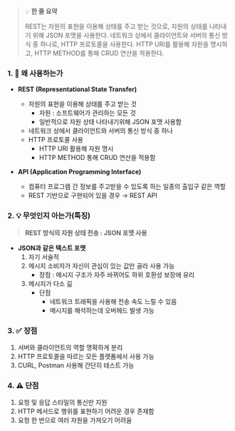 > 💡 **한 줄 요약**
>
> REST는 자원의 표현을 이용해 상태를 주고 받는 것으로, 자원의 상태를 나타내기 위해 JSON 포맷을 사용한다. 네트워크 상에서 클라이언트와 서버의 통신 방식 중 하나로, HTTP 프로토콜을 사용한다. HTTP URI를 활용해 자원을 명시하고, HTTP METHOD를 통해 CRUD 연산을 적용한다.

### 1. 🤔 왜 사용하는가

- **REST (Representational State Transfer)**

  - 자원의 표현을 이용해 상태를 주고 받는 것
    - 자원 : 소프트웨어가 관리하는 모든 것
    - 일반적으로 자원 상태 나타내기위해 JSON 포맷 사용함
  - 네트워크 상에서 클라이언트와 서버의 통신 방식 중 하나
  - HTTP 프로토콜 사용
    - HTTP URI 활용해 자원 명시
    - HTTP METHOD 통해 CRUD 연산을 적용함

- **API (Application Programming Interface)**
  - 컴퓨터 프로그램 간 정보를 주고받을 수 있도록 하는 일종의 출입구 같은 역할
  - REST 기반으로 구현되어 있을 경우 → REST API

### 2. 💡 무엇인지 아는가(특징)

> **REST 방식의 자원 상태 전송 : JSON 포맷 사용**

- **JSON과 같은 텍스트 포맷**
  1. 자기 서술적
  2. 메시지 소비자가 자신이 관심이 있는 값만 골라 사용 가능
     - 장점 : 메시지 구조가 자주 바뀌어도 하위 호환성 보장에 유리
  3. 메시지가 다소 긺
     - 단점
       - 네트워크 트래픽을 사용해 전송 속도 느릴 수 있음
       - 메시지를 해석하는데 오버헤드 발생 가능

### 3. ✅ 장점

1. 서버와 클라이언트의 역할 명확하게 분리
2. HTTP 프로토콜을 따르는 모든 플랫폼에서 사용 가능
3. CURL, Postman 사용해 간단히 테스트 가능

### 4. ⚠️ 단점

1. 요청 및 응답 스타일의 통신만 지원
2. HTTP 메서드로 행위를 표현하기 어려운 경우 존재함
3. 요청 한 번으로 여러 자원을 가져오기 어려움
